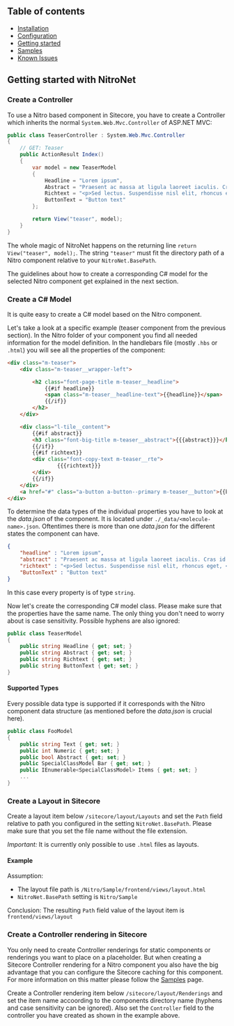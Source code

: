 ## Table of contents
- [Installation](installation.md)
- [Configuration](configuration.md)
- [Getting started](getting-started.md)
- [Samples](samples.md)
- [Known Issues](known-issues.md)

## Getting started with NitroNet

### Create a Controller

To use a Nitro based component in Sitecore, you have to create a Controller which inherits the normal `System.Web.Mvc.Controller` of ASP.NET MVC:

```csharp
public class TeaserController : System.Web.Mvc.Controller
{
	// GET: Teaser
	public ActionResult Index()
	{
		var model = new TeaserModel
		{
			Headline = "Lorem ipsum",
			Abstract = "Praesent ac massa at ligula laoreet iaculis. Cras id dui.",
			Richtext = "<p>Sed lectus. Suspendisse nisl elit, rhoncus eget, <a href='#'>elementum ac</a>, condimentum eget, diam. Curabitur turpis. Ut non enim eleifend felis pretium feugiat. Vivamus aliquet elit ac nisl.</p>",
			ButtonText = "Button text"
		};

		return View("teaser", model);
	}
}
```

The whole magic of NitroNet happens on the returning line `return View("teaser", model);`. The string `"teaser"` must fit the directory path of a Nitro component relative to your `NitroNet.BasePath`.

The guidelines about how to create a corresponding C# model for the selected Nitro component get explained in the next section.

### Create a C# Model
It is quite easy to create a C# model based on the Nitro component.

Let's take a look at a specific example (teaser component from the previous section). In the Nitro folder of your component you find all needed information for the model definition.
In the handlebars file (mostly `.hbs` or `.html`) you will see all the properties of the component:

```html
<div class="m-teaser">
	<div class="m-teaser__wrapper-left">

		<h2 class="font-page-title m-teaser__headline">
			{{#if headline}}
			<span class="m-teaser__headline-text">{{headline}}</span>
			{{/if}}
		</h2>
	</div>

	<div class="l-tile__content">
		{{#if abstract}}
		<h3 class="font-big-title m-teaser__abstract">{{{abstract}}}</h3>
		{{/if}}
		{{#if richtext}}
		<div class="font-copy-text m-teaser__rte">
				{{{richtext}}}
		</div>
		{{/if}}
	</div>
	<a href="#" class="a-button a-button--primary m-teaser__button">{{buttonText}}</a>
</div>
```

To determine the data types of the individual properties you have to look at the *data.json* of the component. It is located under `./_data/<molecule-name>.json`. Oftentimes there is more than one *data.json* for the different states the component can have.

```json
{
	"headline" : "Lorem ipsum",
	"abstract" : "Praesent ac massa at ligula laoreet iaculis. Cras id dui.",
	"richtext" : "<p>Sed lectus. Suspendisse nisl elit, rhoncus eget, <a href='#'>elementum ac</a>, condimentum eget, diam. Curabitur turpis. Ut non enim eleifend felis pretium feugiat. Vivamus aliquet elit ac nisl.</p>",
	"ButtonText" : "Button text"
}
```

In this case every property is of type `string`.

Now let's create the corresponding C# model class. Please make sure that the properties have the same name. The only thing you don't need to worry about is case sensitivity. Possible hyphens are also ignored:

```csharp
public class TeaserModel
{
    public string Headline { get; set; }
    public string Abstract { get; set; }
    public string Richtext { get; set; }
    public string ButtonText { get; set; }
}
```

#### Supported Types

Every possible data type is supported if it corresponds with the Nitro component data structure (as mentioned before the *data.json* is crucial here).

```csharp
public class FooModel
{
    public string Text { get; set; }
    public int Numeric { get; set; }
    public bool Abstract { get; set; }
    public SpecialClassModel Bar { get; set; }
    public IEnumerable<SpecialClassModel> Items { get; set; }
    ...
}
```

### Create a Layout in Sitecore

Create a layout item below `/sitecore/layout/Layouts` and set the `Path` field relative to path you configured in the setting `NitroNet.BasePath`. Please make sure that you set the file name without the file extension.

*Important:* It is currently only possible to use `.html` files as layouts.

#### Example
Assumption:
- The layout file path is `/Nitro/Sample/frontend/views/layout.html`
- `NitroNet.BasePath` setting is `Nitro/Sample`

Conclusion: The resulting `Path` field value of the layout item is `frontend/views/layout`

### Create a Controller rendering in Sitecore

You only need to create Controller renderings for static components or renderings you want to place on a placeholder. But when creating a Sitecore Controller rendering for a Nitro component you also have the big advantage that you can configure the Sitecore caching for this component.
For more information on this matter please follow the [Samples](samples.md) page.

Create a Controller rendering item below `/sitecore/layout/Renderings` and set the item name accoording to the components directory name (hyphens and case sensitivity can be ignored). Also set the `Controller` field to the controller you have created as shown in the example above.